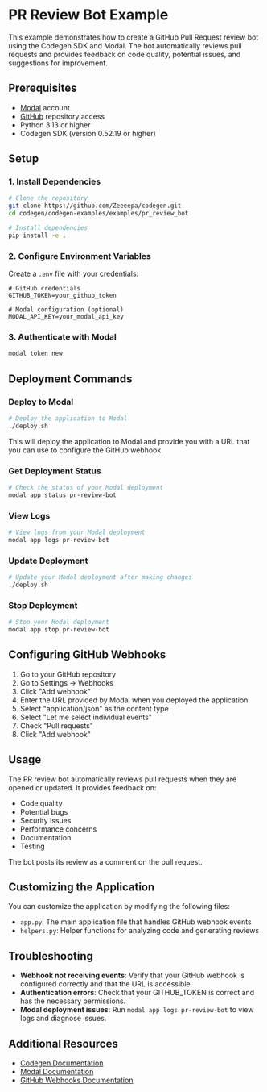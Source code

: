 # PR Review Bot Example

This example demonstrates how to create a GitHub Pull Request review bot using the Codegen SDK and Modal. The bot automatically reviews pull requests and provides feedback on code quality, potential issues, and suggestions for improvement.

## Prerequisites

- [Modal](https://modal.com/) account
- [GitHub](https://github.com/) repository access
- Python 3.13 or higher
- Codegen SDK (version 0.52.19 or higher)

## Setup

### 1. Install Dependencies

```bash
# Clone the repository
git clone https://github.com/Zeeeepa/codegen.git
cd codegen/codegen-examples/examples/pr_review_bot

# Install dependencies
pip install -e .
```

### 2. Configure Environment Variables

Create a `.env` file with your credentials:

```
# GitHub credentials
GITHUB_TOKEN=your_github_token

# Modal configuration (optional)
MODAL_API_KEY=your_modal_api_key
```

### 3. Authenticate with Modal

```bash
modal token new
```

## Deployment Commands

### Deploy to Modal

```bash
# Deploy the application to Modal
./deploy.sh
```

This will deploy the application to Modal and provide you with a URL that you can use to configure the GitHub webhook.

### Get Deployment Status

```bash
# Check the status of your Modal deployment
modal app status pr-review-bot
```

### View Logs

```bash
# View logs from your Modal deployment
modal app logs pr-review-bot
```

### Update Deployment

```bash
# Update your Modal deployment after making changes
./deploy.sh
```

### Stop Deployment

```bash
# Stop your Modal deployment
modal app stop pr-review-bot
```

## Configuring GitHub Webhooks

1. Go to your GitHub repository
1. Go to Settings → Webhooks
1. Click "Add webhook"
1. Enter the URL provided by Modal when you deployed the application
1. Select "application/json" as the content type
1. Select "Let me select individual events"
1. Check "Pull requests"
1. Click "Add webhook"

## Usage

The PR review bot automatically reviews pull requests when they are opened or updated. It provides feedback on:

- Code quality
- Potential bugs
- Security issues
- Performance concerns
- Documentation
- Testing

The bot posts its review as a comment on the pull request.

## Customizing the Application

You can customize the application by modifying the following files:

- `app.py`: The main application file that handles GitHub webhook events
- `helpers.py`: Helper functions for analyzing code and generating reviews

## Troubleshooting

- **Webhook not receiving events**: Verify that your GitHub webhook is configured correctly and that the URL is accessible.
- **Authentication errors**: Check that your GITHUB_TOKEN is correct and has the necessary permissions.
- **Modal deployment issues**: Run `modal app logs pr-review-bot` to view logs and diagnose issues.

## Additional Resources

- [Codegen Documentation](https://docs.codegen.sh/)
- [Modal Documentation](https://modal.com/docs)
- [GitHub Webhooks Documentation](https://docs.github.com/en/developers/webhooks-and-events/webhooks/about-webhooks)
